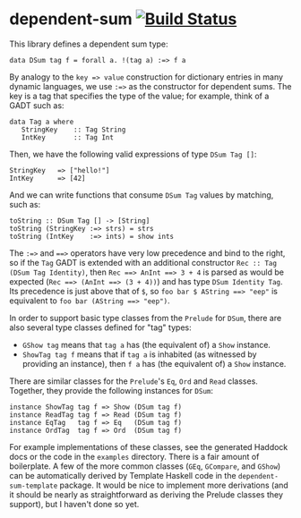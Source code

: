 dependent-sum [![Build Status](https://travis-ci.org/mokus0/dependent-sum.svg)](https://travis-ci.org/mokus0/dependent-sum)
==============

This library defines a dependent sum type:

    data DSum tag f = forall a. !(tag a) :=> f a

By analogy to the `key => value` construction for dictionary entries in many dynamic languages, we use `:=>` as the constructor for dependent sums.  The key is a tag that specifies the type of the value;  for example, think of a GADT such as:

    data Tag a where
       StringKey    :: Tag String
       IntKey       :: Tag Int

Then, we have the following valid expressions of type `DSum Tag []`:

    StringKey   => ["hello!"]
    IntKey      => [42]

And we can write functions that consume `DSum Tag` values by matching, such as:

    toString :: DSum Tag [] -> [String]
    toString (StringKey :=> strs) = strs
    toString (IntKey    :=> ints) = show ints

The `:=>` and `==>` operators have very low precedence and bind to the right, so if the `Tag` GADT is extended with an additional constructor `Rec :: Tag (DSum Tag Identity)`, then `Rec ==> AnInt ==> 3 + 4` is parsed as would be expected (`Rec ==> (AnInt ==> (3 + 4))`) and has type `DSum Identity Tag`.  Its precedence is just above that of `$`, so `foo bar $ AString ==> "eep"` is equivalent to `foo bar (AString ==> "eep")`.

In order to support basic type classes from the `Prelude` for `DSum`, there are also several type classes defined for "tag" types:

 - `GShow tag` means that `tag a` has (the equivalent of) a `Show` instance.
 - `ShowTag tag f` means that if `tag a` is inhabited (as witnessed by providing an instance), then `f a` has (the equivalent of) a `Show` instance.

There are similar classes for the `Prelude`'s `Eq`, `Ord` and `Read` classes.  Together, they provide the following instances for `DSum`:

    instance ShowTag tag f => Show (DSum tag f)
    instance ReadTag tag f => Read (DSum tag f)
    instance EqTag   tag f => Eq   (DSum tag f)
    instance OrdTag  tag f => Ord  (DSum tag f)

For example implementations of these classes, see the generated Haddock docs or the code in the `examples` directory.  There is a fair amount of boilerplate.  A few of the more common classes (`GEq`, `GCompare`, and `GShow`) can be automatically derived by Template Haskell code in the `dependent-sum-template` package.  It would be nice to implement more derivations (and it should be nearly as straightforward as deriving the Prelude classes they support), but I haven't done so yet.
